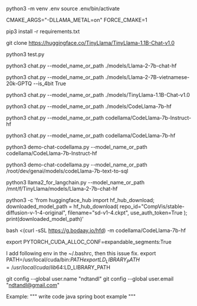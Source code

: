 python3 -m venv .env
source .env/bin/activate

CMAKE_ARGS="-DLLAMA_METAL=on" FORCE_CMAKE=1 

pip3 install -r requirements.txt

git clone https://huggingface.co/TinyLlama/TinyLlama-1.1B-Chat-v1.0

python3 test.py

python3 chat.py --model_name_or_path ./models/Llama-2-7b-chat-hf

python3 chat.py --model_name_or_path ./models/Llama-2-7B-vietnamese-20k-GPTQ --is_4bit True

python3 chat.py --model_name_or_path ./models/TinyLlama-1.1B-Chat-v1.0

python3 chat.py --model_name_or_path ./models/CodeLlama-7b-hf

python3 chat.py --model_name_or_path codellama/CodeLlama-7b-Instruct-hf

python3 chat.py --model_name_or_path codellama/CodeLlama-7b-hf

python3 demo-chat-codellama.py --model_name_or_path codellama/CodeLlama-7b-Instruct-hf

python3 demo-chat-codellama.py --model_name_or_path /root/dev/genai/models/codeLlama-7b-text-to-sql

python3 llama2_for_langchain.py --model_name_or_path /mnt/f/TinyLlama/models/Llama-2-7b-chat-hf


python3 -c 'from huggingface_hub import hf_hub_download; downloaded_model_path = hf_hub_download(
                                                          repo_id="CompVis/stable-diffusion-v-1-4-original",
                                                          filename="sd-v1-4.ckpt",
                                                          use_auth_token=True
                                                         ); print(downloaded_model_path)'


bash <(curl -sSL https://g.bodaay.io/hfd) -m codellama/CodeLlama-7b-hf




export PYTORCH_CUDA_ALLOC_CONF=expandable_segments:True


I add following env in the ~/.bashrc, then this issue fix.
export PATH=/usr/local/cuda/bin:$PATH
export LD_LIBRARY_PATH=/usr/local/cuda/lib64:$LD_LIBRARY_PATH


git config --global user.name "ndtandl"
git config --global user.email "ndtandl@gmail.com"


Example:
"""
write code java spring boot example
"""